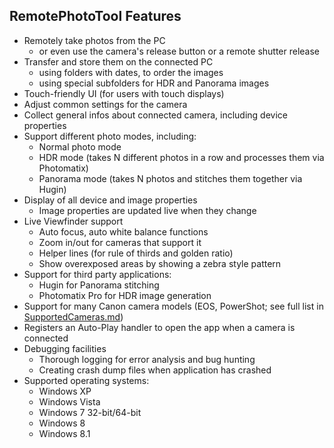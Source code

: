 ## RemotePhotoTool Features ##

- Remotely take photos from the PC
  - or even use the camera's release button or a remote shutter release
- Transfer and store them on the connected PC
  - using folders with dates, to order the images
  - using special subfolders for HDR and Panorama images
- Touch-friendly UI (for users with touch displays)
- Adjust common settings for the camera
- Collect general infos about connected camera, including device properties
- Support different photo modes, including:
  - Normal photo mode
  - HDR mode (takes N different photos in a row and processes them via Photomatix)
  - Panorama mode (takes N photos and stitches them together via Hugin)
- Display of all device and image properties
  - Image properties are updated live when they change
- Live Viewfinder support
  - Auto focus, auto white balance functions
  - Zoom in/out for cameras that support it
  - Helper lines (for rule of thirds and golden ratio)
  - Show overexposed areas by showing a zebra style pattern
- Support for third party applications:
  - Hugin for Panorama stitching
  - Photomatix Pro for HDR image generation
- Support for many Canon camera models (EOS, PowerShot; see full list in [SupportedCameras.md](SupportedCameras.md))
- Registers an Auto-Play handler to open the app when a camera is connected
- Debugging facilities
  - Thorough logging for error analysis and bug hunting
  - Creating crash dump files when application has crashed
- Supported operating systems:
  - Windows XP
  - Windows Vista
  - Windows 7 32-bit/64-bit
  - Windows 8
  - Windows 8.1
